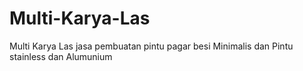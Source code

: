 # Multi-Karya-Las
Multi Karya Las jasa pembuatan pintu pagar besi Minimalis dan Pintu stainless dan Alumunium 
